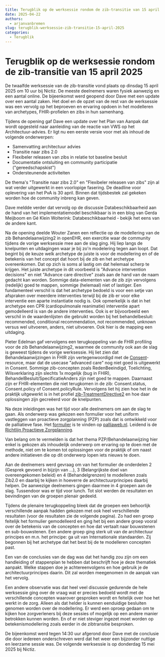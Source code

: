 ```yaml
---
title: Terugblik op de werksessie rondom de zib-transitie van 15 april 2025
date: 2025-04-22
authors:
  - arjanvanbremen
slug: terugblik-werksessie-zib-transitie-15-april-2025
categories:
  - Terugblik
---
```


# Terugblik op de werksessie rondom de zib-transitie van 15 april 2025

De twaalfde werksessie van de zib-transitie vond plaats op dinsdag 15 april 2025 om 10 uur bij Nictiz. De meeste
deelnemers waren fysiek aanwezig en een aantal online. De bijeenkomst werd geopend door Dave met een update over een
aantal zaken. Het doel en de opzet van de rest van de werksessie was een vervolg op het beproeven en ervaring opdoen in
het modelleren van archetypes, FHIR-profielen en zibs in hun samenhang.

<!-- more -->

Tijdens de opening gaf Dave een update over het Plan van Aanpak dat wordt opgesteld naar aanleiding van de reactie van
VWS op het Architectuur-advies. Er ligt nu een eerste versie voor met als inhoud de volgende onderwerpen:

- Samenvatting architectuur advies
- Transitie naar zibs 2.0
- Flexibeler releasen van zibs in relatie tot baseline besluit
- Documentatie ontsluiting en community participatie ("gereedschapskist")
- Ondersteunende activiteiten

De thema's "Transitie naar zibs 2.0" en "Flexibeler releasen van zibs" zijn al wat verder uitgewerkt in een voorlopige
fasering. De deadline voor oplevering van het PvA is 30 april. Binnen dat tijdsbestek zal gekeken worden hoe de
community inbreng kan geven.

Dave meldde verder dat vervolg op de discussie Databeschikbaarheid aan de hand van het implementatiemodel beschikbaar is
in een blog van Gerda Meijboom en Gé Klein Wolterink: Databeschikbaarheid - bekijk het eens van de andere kant.

Na de opening deelde Wouter Zanen een reflectie op de modellering van de zib Behandelaanwijzing2 in openEHR, een
exercitie waar de community tijdens de vorige werksessie mee aan de slag ging. Hij liep langs de knelpunten en
uitdagingen waar je bij zo'n modelering tegen aan loopt. Dat begint bij de keuze welk archetype de juiste is voor de
modellering en of de betekenis van het concept dat hoort bij de zib en het archetype overeenkomen. Dat op zich is soms
al lastig om dat helemaal scherp te krijgen. Het juiste archetype in dit voorbeeld is "Advance intervention decisions"
en niet "Advance care directive" zoals aan de hand van de naam gedacht kan worden. Sommige data-elementen van de zib
zijn vervolgens (redelijk) goed te mappen, sommige (helemaal) niet of lastiger. Een fundamenteel verschil is dat het
archetype bedoeld is voor een setje van afspraken over meerdere interventies terwijl bij de zib er voor elke interventie
een aparte instantiatie nodig is. Ook opmerkelijk is dat in het archetype een CPR (cardiopulmonale reanimatie)
interventie apart gemodelleerd is van de andere interventies. Ook is er bijvoorbeeld een verschil in de waardenlijsten
die gebruikt worden bij het behandelbesluit: recommended, conditional recommendation, not recommended, unknown versus
wel uitvoeren, anders, niet uitvoeren. Ook hier is de mapping een uitdaging.

Pieter Edelman gaf vervolgens een terugkoppeling van de FHIR profiling voor de zib Behandelaanwijzing2, waarmee de
community ook aan de slag is geweest tijdens de vorige werksessie. Hij liet zien dat Behandelaanwijzingen in FHIR zijn
vertegenwoordigd met de [Consent](https://www.hl7.org/fhir/R4/consent.html)-resource, maar dat de usecase "advanced
care" nog niet goed is uitgewerkt in Consent. Sommige zib-concepten zoals RedenBeeindigd, Toelichting, Wilsverklaring
zijn slechts 1x mogelijk (bug in FHIR), BehandelBesluit/SpecificatieAnders zijn niet goed te mappen. Daarnaast zijn er
FHIR-elementen die niet terugkomen in de zib: Consent.status, Consent.policy of Consent.policyRule. Vervolgens liet hij
zien hoe het in de praktijk uitgewerkt is in het profiel [zib-TreatmentDirective2](
https://simplifier.net/nictiz-r4-zib2020/zibtreatmentdirective2) en hoe daar oplossingen zijn gecreëerd voor de
knelpunten.

Na deze inleidingen was het tijd voor alle deelnemers om aan de slag te gaan. Als onderwerp was gekozen een formulier
voor het uniform vastleggen van proactieve zorgplanning (PZP) zoals dat is ontwikkeld voor de palliatieve fase. Het
[formulier](https://palliaweb.nl/overzichtspagina-hulpmiddelen/uniform-vastleggen-proactieve-zorgplanning) is te vinden
op [palliaweb.nl](https://palliaweb.nl/). Leidend is de [Richtlijn Proactieve Zorgplanning](
https://palliaweb.nl/richtlijnen-palliatieve-zorg/richtlijn/proactieve-zorgplanning).

Van belang om te vermelden is dat het thema PZP/Behandelaanwijzing hier enkel is gekozen als inhoudelijk onderwerp om
ervaring op te doen met de methode, niet om te komen tot oplossingen voor de praktijk of om naast andere initiatieven
die op dit onderwerp lopen iets nieuws te doen.

Aan de deelnemers werd gevraag om van het formulier de onderdelen 2 (Gesprek gevoerd in bijzijn van ...), 3
(Belangrijkste doel van overeengekomen beleid) en 4 (Behandelgrenzen) te modelleren zoals Zib2.0 en daarbij te kijken in
hoeverre de architectuurprincipes daarbij helpen. De aanwezige deelnemers gingen daarmee in 4 groepen aan de slag.
Tussendoor was er tijd voor lunch. Tot slot werden de resultaten en bevindingen van de groepen plenair gedeeld.

Tijdens de plenaire terugkoppeling bleek dat de groepen een behoorlijk verschillende aanpak hadden gekozen met ook heel
verschillende resultaten (voor de resultaten zie de volgende pagina). Zo had een groep feitelijk het formulier
gemodelleerd en ging het bij een andere groep vooral over de betekenis van de concepten en hoe dat vertaalt naar
bouwstenen en sub-bouwstenen. Een andere groep ging sterk uit van de architectuur principes en m.n. het principe: ga uit
van Internationale standaarden. Zij begonnen bij het archetype dat het best bij de te modelleren concepten past.

Een van de conclusies van de dag was dat het handig zou zijn om een handleiding of stappenplan te hebben dat beschrijft
hoe je deze thematiek aanpakt. Welke stappen doe je achtereenvolgens en hoe gebruik je de architectuurprincipes daarin.
Dit zal worden meegenomen in de aanpak van het vervolg.

Een andere observatie was dat heel veel discussie gedurende de hele werksessie ging over de vraag wat er precies bedoeld
wordt met de verschillende concepten waarover gesproken wordt en feitelijk over hoe het werkt in de zorg. Alleen als dat
helder is kunnen eenduidige besluiten genomen worden over de modellering. Er werd een oproep gedaan om te kijken hoe
zorgverleners bij deze sessies of mogelijk op een andere manier betrokken kunnen worden. En of er niet steviger ingezet
moet worden op betekenismodellering zoals eerder in de zibtransitie besproken.

De bijeenkomst werd tegen 14:30 uur afgerond door Dave met de conclusie die door iedereen onderschreven werd dat het
weer een bijzonder nuttige en leerzame sessie was. De volgende werksessie is op donderdag 15 mei 2025 bij Nictiz.